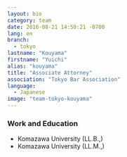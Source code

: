 ```yaml
---
layout: bio
category: team
date: 2016-08-21 14:50:21 -0700
lang: en
branch:
  - tokyo
lastname: "Kouyama"
firstname: "Yuichi"
alias: "kouyama"
title: "Associate Attorney"
association: "Tokyo Bar Association"
language:
  - Japanese
image: "team-tokyo-kouyama"
---
```


### Work and Education
- Komazawa University (LL.B.,)
- Komazawa University (LL.M.,)
